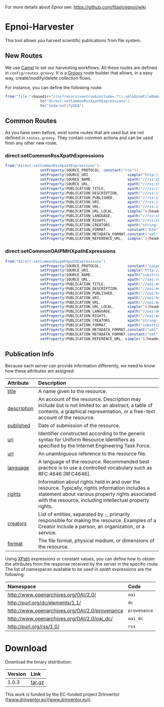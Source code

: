 For more details about Epnoi see: https://github.com/fitash/epnoi/wiki

# Epnoi-Harvester

This tool allows you harvest scientific publications from file system.

## New Routes
We use [Camel](http://camel.apache.org) to set our harvesting workflows. All these routes are defined in `config/routes.groovy`. It is a [Groovy](http://groovy.codehaus.org) route builder that allows, in a easy way, create/modify/delete collection flows.

For instance, you can define the following route:
```groovy
from("file:"+basedir+"/rss?recursive=true&include=.*\\.xml&doneFileName=\${file:name}.done").
                to("direct:setCommonRssXpathExpressions").
                to("seda:notifyUIA")
```

## Common Routes

As you have seen before, exist some routes that are used but are not defined in `routes.groovy`. They contain common actions and can be used from any other new route.

### direct:setCommonRssXpathExpressions
   ```groovy
   from("direct:setCommonRssXpathExpressions").
                   setProperty(SOURCE_PROTOCOL, constant("rss")).
                   setProperty(SOURCE_URI,                 simple("http://www.epnoi.org/rss/${property." + SOURCE_NAME + "}")).
                   setProperty(SOURCE_NAME,                xpath("//rss:channel/rss:title/text()", String.class).namespaces(ns)).
                   setProperty(SOURCE_URL,                 xpath("//rss:channel/rss:link/text()", String.class).namespaces(ns)).
                   setProperty(PUBLICATION_TITLE,          xpath("//rss:item/rss:title/text()", String.class).namespaces(ns)).
                   setProperty(PUBLICATION_DESCRIPTION,    xpath("//rss:item/rss:description/text()", String.class).namespaces(ns)).
                   setProperty(PUBLICATION_PUBLISHED,      xpath("//rss:item/dc:date/text()", String.class).namespaces(ns)).
                   setProperty(PUBLICATION_URI,            xpath("//rss:item/rss:link/text()", String.class).namespaces(ns)).
                   setProperty(PUBLICATION_URL,            xpath("//rss:item/rss:link/text()", String.class).namespaces(ns)).
                   setProperty(PUBLICATION_URL_LOCAL,      simple("${header.CamelFileAbsolutePath}")).
                   setProperty(PUBLICATION_LANGUAGE,       xpath("//rss:channel/dc:language/text()", String.class).namespaces(ns)).
                   setProperty(PUBLICATION_RIGHTS,         xpath("//rss:channel/dc:rights/text()", String.class).namespaces(ns)).
                   setProperty(PUBLICATION_CREATORS,       xpath("string-join(//rss:channel/dc:creator/text(),\";\")", String.class).namespaces(ns)).
                   setProperty(PUBLICATION_FORMAT,         constant("htm")).
                   setProperty(PUBLICATION_METADATA_FORMAT,constant("xml")).
                   setProperty(PUBLICATION_REFERENCE_URL,  simple("${header.CamelFileAbsolutePath}"));
   ```

### direct:setCommonOAIPMHXpathExpressions
   ```groovy
   from("direct:setCommonOaipmhXpathExpressions").
                   setProperty(SOURCE_PROTOCOL,            constant("oaipmh")).
                   setProperty(SOURCE_URI,                 simple("http://www.epnoi.org/oaipmh/${property." + SOURCE_NAME + "}")).
                   setProperty(SOURCE_NAME,                xpath("substring-before(substring-after(//oai:request/text(),\"http://\"),\"/\")", String.class).namespaces(ns)).
                   setProperty(SOURCE_URL,                 xpath("//oai:request/text()", String.class).namespaces(ns)).
                   setProperty(PUBLICATION_TITLE,          xpath("//oai:metadata/oai:dc/dc:title/text()", String.class).namespaces(ns)).
                   setProperty(PUBLICATION_DESCRIPTION,    xpath("//oai:metadata/oai:dc/dc:description/text()",String.class).namespaces(ns)).
                   setProperty(PUBLICATION_PUBLISHED,      xpath("//oai:header/oai:datestamp/text()",String.class).namespaces(ns)).
                   setProperty(PUBLICATION_URI,            xpath("//oai:header/oai:identifier/text()",String.class).namespaces(ns)).
                   setProperty(PUBLICATION_URL,            xpath("//oai:metadata/oai:dc/dc:identifier/text()",String.class).namespaces(ns)).
                   setProperty(PUBLICATION_URL_LOCAL,      simple("${header.CamelFileAbsolutePath}")).
                   setProperty(PUBLICATION_LANGUAGE,       xpath("//oai:metadata/oai:dc/dc:language/text()",String.class).namespaces(ns)).
                   setProperty(PUBLICATION_RIGHTS,         xpath("//oai:metadata/oai:dc/dc:rights/text()", String.class).namespaces(ns)).
                   setProperty(PUBLICATION_CREATORS,       xpath("string-join(//oai:metadata/oai:dc/dc:creator/text(),\";\")", String.class).namespaces(ns)).
                   setProperty(PUBLICATION_FORMAT,         xpath("substring-after(//oai:metadata/oai:dc/dc:format/text(),\"/\")", String.class).namespaces(ns)).
                   setProperty(PUBLICATION_METADATA_FORMAT,constant("xml")).
                   setProperty(PUBLICATION_METADATA_FORMAT,constant("xml")).
                   setProperty(PUBLICATION_REFERENCE_URL, simple("${header.CamelFileAbsolutePath}"));
   ```


## Publication Info
Because each server can provide information differently, we need to know how these attributes are assigned:

| Attribute | Description |
| :--- |:---|
| [title](http://dublincore.org/documents/dcmi-terms/#elements-title)    | A name given to the resource. | 
| [description](http://dublincore.org/documents/dcmi-terms/#elements-description)    | An account of the resource. Description may include but is not limited to: an abstract, a table of contents, a graphical representation, or a free-text account of the resource. | 
| [published](http://dublincore.org/documents/dcmi-terms/#terms-dateSubmitted)    | Date of submission of the resource.  | 
| [uri](http://dublincore.org/documents/dcmi-terms/#URI)    | Identifier constructed according to the generic syntax for Uniform Resource Identifiers as specified by the Internet Engineering Task Force. | 
| [url](http://dublincore.org/documents/dcmi-terms/#terms-identifier)    | An unambiguous reference to the resource file. | 
| [language](http://dublincore.org/documents/dcmi-terms/#elements-language)    | A language of the resource. Recommended best practice is to use a controlled vocabulary such as RFC 4646 [RFC4646]. | 
| [rights](http://dublincore.org/documents/dcmi-terms/#terms-rights)    | Information about rights held in and over the resource. Typically, rights information includes a statement about various property rights associated with the resource, including intellectual property rights. | 
| [creators](http://dublincore.org/documents/dcmi-terms/#terms-creator)    | List of entities, separated by `;`, primarily responsible for making the resource. Examples of a Creator include a person, an organization, or a service. | 
| [format](http://dublincore.org/documents/dcmi-terms/#terms-format)    | The file format, physical medium, or dimensions of the resource. | 

Using [XPath](http://www.w3.org/TR/xpath/) expressions or constant values, you can define how to obtain the attributes from the response received by the server in the specific route.  
The list of namespaces available to be used in *xpath* expressions are the following:  

| Namespace | Code | 
| :------- |:-----| 
| http://www.openarchives.org/OAI/2.0/    | `oai`| 
| http://purl.org/dc/elements/1.1/    | `dc` | 
| http://www.openarchives.org/OAI/2.0/provenance    | `provenance`    | 
| http://www.openarchives.org/OAI/2.0/oai_dc/    | `oai_dc`    | 
| http://purl.org/rss/1.0/    | `rss`    | 

# Download

Download the binary distribution:

| Version | Link |
| :------- |:-----|
| 1.0.3    | [tar.gz](http://github.com/cabadol/epnoi-harvester/raw/mvn-repo/es/upm/oeg/epnoi/epnoi-harvester/1.0.3/epnoi-harvester-1.0.3.tar.gz)|

This work is funded by the EC-funded project DrInventor ([www.drinventor.eu](www.drinventor.eu)).
